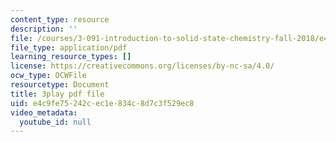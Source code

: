 ```yaml
---
content_type: resource
description: ''
file: /courses/3-091-introduction-to-solid-state-chemistry-fall-2018/e4c9fe75242cec1e834c8d7c3f529ec8_btZ-VFW4wpY.pdf
file_type: application/pdf
learning_resource_types: []
license: https://creativecommons.org/licenses/by-nc-sa/4.0/
ocw_type: OCWFile
resourcetype: Document
title: 3play pdf file
uid: e4c9fe75-242c-ec1e-834c-8d7c3f529ec8
video_metadata:
  youtube_id: null
---
```

